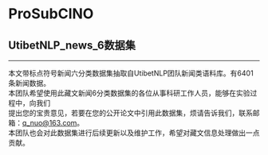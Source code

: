 # ProSubCINO

## UtibetNLP_news_6数据集
<hr/>

本文带标点符号新闻六分类数据集抽取自UtibetNLP团队新闻类语料库。有6401条新闻数据。<br/>
本团队希望使用此藏文新闻6分类数据集的各位从事科研工作人员，能够在实验过程中，向我们<br/>
提出您的宝贵意见，若要在您的公开论文中引用此数据集，烦请告诉我们，联系邮箱：q_nuo@163.com。<br/>
本团队也会对此数据集进行后续更新以及维护工作，希望对藏文信息处理做出一点贡献。
